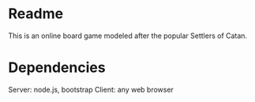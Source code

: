 Readme
===========

This is an online board game modeled after the popular Settlers of Catan.

Dependencies
============

Server: node.js, bootstrap
Client: any web browser